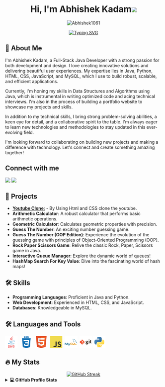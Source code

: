 <h1 align="center"> Hi, I'm Abhishek Kadam<img src="https://media.giphy.com/media/hvRJCLFzcasrR4ia7z/giphy.gif" width="35"></h1>

<p align="center">

<p align="center"> <img src="https://komarev.com/ghpvc/?username=Abhishek1061&label=Profile%20views&color=0e75b6&style=plastic" alt="Abhishek1061" /> </p> 


<p align="center">
  <a href="https://git.io/typing-svg"><img src="https://readme-typing-svg.demolab.com?font=Fira+Code&duration=2000&pause=500&color=10B4F7&center=true&vCenter=true&random=false&width=435&lines=Welcome+to+my+GitHub+Profile;Full+Stack+Developer+;Visualize;Develop;Deploy" alt="Typing SVG" /></a>
</p>

## 🚀 About Me

I'm Abhishek Kadam, a Full-Stack Java Developer with a strong passion for both development and design. I love creating innovative solutions and delivering beautiful user experiences. My expertise lies in Java, Python, HTML, CSS, JavaScript, and MySQL, which I use to build robust, scalable, and efficient applications.

Currently, I'm honing my skills in Data Structures and Algorithms using Java, which is instrumental in writing optimized code and acing technical interviews. I'm also in the process of building a portfolio website to showcase my projects and skills.

In addition to my technical skills, I bring strong problem-solving abilities, a keen eye for detail, and a collaborative spirit to the table. I'm always eager to learn new technologies and methodologies to stay updated in this ever-evolving field.

I'm looking forward to collaborating on building new projects and making a difference with technology. Let's connect and create something amazing together!


## Connect with me
[<img src="https://img.shields.io/badge/linkedin-%2312100E.svg?&style=for-the-badge&logo=linkedin&logoColor=white&color=black" />](https://www.linkedin.com/in/abhishek-kadam-21861717b/)
[<img src="https://img.shields.io/badge/instagram-%2312100E.svg?&style=for-the-badge&logo=instagram&logoColor=white&color=black" />](https://www.instagram.com/)

## 💼 Projects

- [**Youtube Clone**:](https://abhishek1061.github.io/personalnest-website/) - By Using Html and CSS clone the youtube.
- **Arithmetic Calculator**: A robust calculator that performs basic arithmetic operations.
- **Geometric Calculator**: Calculates geometric properties with precision.
- **Guess The Number**: An exciting number guessing game.
- **Guess The Number (OOP Edition)**: Experience the evolution of the guessing game with principles of Object-Oriented Programming (OOP).
- **Rock Paper Scissors Game**: Relive the classic Rock, Paper, Scissors game in Java.
- **Interactive Queue Manager**: Explore the dynamic world of queues!
- **HashMap Search For Key Value**: Dive into the fascinating world of hash maps!
  
## 🛠️ Skills

- **Programming Languages**: Proficient in Java and Python.
- **Web Development**: Experienced in HTML, CSS, and JavaScript.
- **Databases**: Knowledgeable in MySQL.
  
## 🛠️ Languages and Tools
<div>
  <img src="https://github.com/devicons/devicon/blob/master/icons/java/java-original-wordmark.svg" title="Java" alt="Java" width="40" height="40"/>&nbsp;
  <!--<img src="https://github.com/devicons/devicon/blob/master/icons/react/react-original-wordmark.svg" title="React" alt="React" width="40" height="40"/>&nbsp;
  <img src="https://github.com/devicons/devicon/blob/master/icons/spring/spring-original-wordmark.svg" title="Spring" alt="Spring" width="40" height="40"/>&nbsp;
  <img src="https://github.com/devicons/devicon/blob/master/icons/materialui/materialui-original.svg" title="Material UI" alt="Material UI" width="40" height="40"/>&nbsp;
  <img src="https://github.com/devicons/devicon/blob/master/icons/flutter/flutter-original.svg" title="Flutter" alt="Flutter" width="40" height="40"/>&nbsp;
  <img src="https://github.com/devicons/devicon/blob/master/icons/redux/redux-original.svg" title="Redux" alt="Redux " width="40" height="40"/>&nbsp;
    <img src="https://github.com/devicons/devicon/blob/master/icons/firebase/firebase-plain-wordmark.svg" title="Firebase" alt="Firebase" width="40" height="40"/>&nbsp;
    <img src="https://github.com/devicons/devicon/blob/master/icons/gatsby/gatsby-original.svg" title="Gatsby"  alt="Gatsby" width="40" height="40"/>&nbsp;
  <img src="https://github.com/devicons/devicon/blob/master/icons/nodejs/nodejs-original-wordmark.svg" title="NodeJS" alt="NodeJS" width="40" height="40"/>&nbsp;
  <img src="https://github.com/devicons/devicon/blob/master/icons/amazonwebservices/amazonwebservices-plain-wordmark.svg" title="AWS" alt="AWS" width="40" height="40"/>&nbsp;
    <img src="https://raw.githubusercontent.com/devicons/devicon/2ae2a900d2f041da66e950e4d48052658d850630/icons/pandas/pandas-original.svg" alt="pandas" width="40" height="40"/>-->
  <img src="https://github.com/devicons/devicon/blob/master/icons/css3/css3-plain-wordmark.svg"  title="CSS3" alt="CSS" width="40" height="40"/>&nbsp;
  <img src="https://github.com/devicons/devicon/blob/master/icons/html5/html5-original.svg" title="HTML5" alt="HTML" width="40" height="40"/>&nbsp;
  <img src="https://github.com/devicons/devicon/blob/master/icons/javascript/javascript-original.svg" title="JavaScript" alt="JavaScript" width="40" height="40"/>&nbsp;
  <img src="https://github.com/devicons/devicon/blob/master/icons/mysql/mysql-original-wordmark.svg" title="MySQL"  alt="MySQL" width="40" height="40"/>&nbsp;
  <img src="https://github.com/devicons/devicon/blob/master/icons/git/git-original-wordmark.svg" title="Git" **alt="Git" width="40" height="40"/>
  <img src="https://raw.githubusercontent.com/devicons/devicon/master/icons/python/python-original.svg" title="Python" **alt="Python" width="40" height="40"/>
</div>


## :fire: My Stats

<div align="center">
	<a href="https://git.io/streak-stats"><img src="https://streak-stats.demolab.com?user=Abhishek1061&theme=transparent&hide_border=true&date_format=M%20j%5B%2C%20Y%5D" alt="GitHub Streak" /></a>
</div>

<details> 
  <summary><b>💻 GitHub Profile Stats</b></summary>
  <br/>
  <p align="center">
    <a href="https://github.com/anuraghazra/github-readme-stats"><img alt="Abhishek's Github Stats" src="https://github-readme-stats.vercel.app/api?username=Abhishek1061&show_icons=true&count_private=true&theme=algolia" height="192px"/></a>
<br/>
  &nbsp;
	  <img src="https://github-readme-stats.vercel.app/api/top-langs?username=Abhishek1061&show_icons=true&locale=en&layout=compact&theme=algolia" alt="Abhishek1061" height="192px"/>
  <br/>
  <br>
</details>


